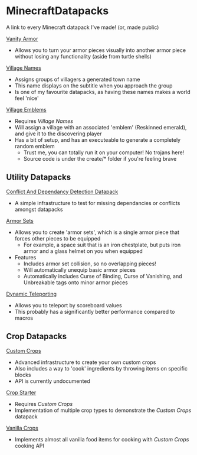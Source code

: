 # MinecraftDatapacks

A link to every Minecraft datapack I've made! (or, made public)

[Vanity Armor](https://github.com/FancyPotatOS/VanityArmor)
- Allows you to turn your armor pieces visually into another armor piece without losing any functionality (aside from turtle shells)

[Village Names](https://github.com/FancyPotatOS/VillageNames)
- Assigns groups of villagers a generated town name
- This name displays on the subtitle when you approach the group
- Is one of my favourite datapacks, as having these names makes a world feel 'nice'

[Village Emblems](https://github.com/FancyPotatOS/VillageEmblems)
- Requires _*Village Names*_
- Will assign a village with an associated 'emblem' (Reskinned emerald), and give it to the discovering player
- Has a bit of setup, and has an executeable to generate a completely random emblem
  - Trust me, you can totally run it on your computer! No trojans here!
  - Source code is under the create/* folder if you're feeling brave

## Utility Datapacks

[Conflict And Dependancy Detection Datapack](https://github.com/FancyPotatOS/FancyPotatOSConflicts)
- A simple infrastructure to test for missing dependancies or conflicts amongst datapacks

[Armor Sets](https://github.com/FancyPotatOS/ArmorSets)
- Allows you to create 'armor sets', which is a single armor piece that forces other pieces to be equipped
  - For example, a space suit that is an iron chestplate, but puts iron armor and a glass helmet on you when equipped
- Features
  - Includes armor set collision, so no overlapping pieces!
  - Will automatically unequip basic armor pieces
  - Automatically includes Curse of Binding, Curse of Vanishing, and Unbreakable tags onto minor armor pieces

[Dynamic Teleporting](https://github.com/FancyPotatOS/DynamicTeleporting)
- Allows you to teleport by scoreboard values
- This probably has a significantly better performance compared to macros

## Crop Datapacks
[Custom Crops](https://github.com/FancyPotatOS/CustomCrops)
- Advanced infrastructure to create your own custom crops
- Also includes a way to 'cook' ingredients by throwing items on specific blocks
- API is currently undocumented

[Crop Starter](https://github.com/FancyPotatOS/CropStarter)
- Requires _*Custom Crops*_
- Implementation of multiple crop types to demonstrate the _*Custom Crops*_ datapack

[Vanilla Crops](https://github.com/FancyPotatOS/VanillaCropsDatapack)
- Implements almost all vanilla food items for cooking with _*Custom Crops*_ cooking API
